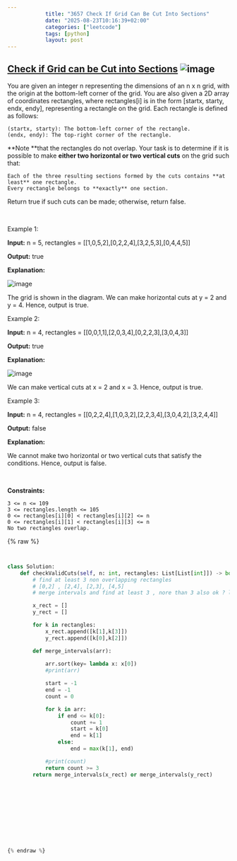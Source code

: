 ```yaml
---
            title: "3657 Check If Grid Can Be Cut Into Sections"
            date: "2025-08-23T10:16:39+02:00"
            categories: ["leetcode"]
            tags: [python]
            layout: post
---
```

            
## [Check if Grid can be Cut into Sections](https://leetcode.com/problems/check-if-grid-can-be-cut-into-sections) ![image](https://img.shields.io/badge/Difficulty-Medium-orange)

You are given an integer n representing the dimensions of an n x n grid, with the origin at the bottom-left corner of the grid. You are also given a 2D array of coordinates rectangles, where rectangles[i] is in the form [startx, starty, endx, endy], representing a rectangle on the grid. Each rectangle is defined as follows:

	(startx, starty): The bottom-left corner of the rectangle.
	(endx, endy): The top-right corner of the rectangle.

**Note **that the rectangles do not overlap. Your task is to determine if it is possible to make **either two horizontal or two vertical cuts** on the grid such that:

	Each of the three resulting sections formed by the cuts contains **at least** one rectangle.
	Every rectangle belongs to **exactly** one section.

Return true if such cuts can be made; otherwise, return false.

 

Example 1:

**Input:** n = 5, rectangles = [[1,0,5,2],[0,2,2,4],[3,2,5,3],[0,4,4,5]]

**Output:** true

**Explanation:**

![image](https://assets.leetcode.com/uploads/2024/10/23/tt1drawio.png)

The grid is shown in the diagram. We can make horizontal cuts at y = 2 and y = 4. Hence, output is true.

Example 2:

**Input:** n = 4, rectangles = [[0,0,1,1],[2,0,3,4],[0,2,2,3],[3,0,4,3]]

**Output:** true

**Explanation:**

![image](https://assets.leetcode.com/uploads/2024/10/23/tc2drawio.png)

We can make vertical cuts at x = 2 and x = 3. Hence, output is true.

Example 3:

**Input:** n = 4, rectangles = [[0,2,2,4],[1,0,3,2],[2,2,3,4],[3,0,4,2],[3,2,4,4]]

**Output:** false

**Explanation:**

We cannot make two horizontal or two vertical cuts that satisfy the conditions. Hence, output is false.

 

**Constraints:**

	3 <= n <= 109
	3 <= rectangles.length <= 105
	0 <= rectangles[i][0] < rectangles[i][2] <= n
	0 <= rectangles[i][1] < rectangles[i][3] <= n
	No two rectangles overlap.

{% raw %}


```python


class Solution:
    def checkValidCuts(self, n: int, rectangles: List[List[int]]) -> bool:
        # find at least 3 non overlapping rectangles
        # [0,2] , [2,4], [2,3], [4,5]
        # merge intervals and find at least 3 , nore than 3 also ok ? looks yes

        x_rect = []
        y_rect = []

        for k in rectangles:
            x_rect.append([k[1],k[3]])
            y_rect.append([k[0],k[2]])

        def merge_intervals(arr):
            
            arr.sort(key= lambda x: x[0])
            #print(arr)

            start = -1
            end = -1
            count = 0

            for k in arr:
                if end <= k[0]:
                    count += 1
                    start = k[0]
                    end = k[1]
                else:
                    end = max(k[1], end)

            #print(count)
            return count >= 3
        return merge_intervals(x_rect) or merge_intervals(y_rect)


        
            

        


        


{% endraw %}
```
